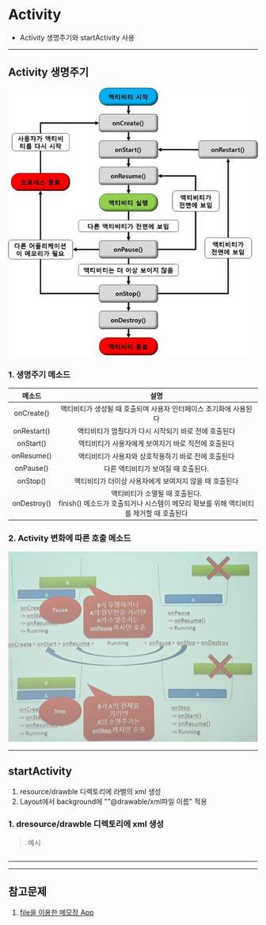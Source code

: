 # Activity
- Activity 생명주기와 startActivity 사용

---

##  Activity 생명주기

![](https://github.com/Lee-KyungSeok/Study/blob/master/Android/Contents/Activity/picture/lifecycle.jpg)

### 1. 생명주기 메소드

  메소드 | 설명
  :----: | :----:
  onCreate() | 액티비티가 생성될 때 호출되며 사용자 인터페이스 초기화에 사용된다
  onRestart() | 액티비티가 멈췄다가 다시 시작되기 바로 전에 호출된다
  onStart() | 액티비티가 사용자에게 보여지기 바로 직전에 호출된다
  onResume() | 액티비티가 사용자와 상호작용하기 바로 전에 호출된다
  onPause() | 다른 액티비티가 보여질 때 호출된다.
  onStop() | 액티비티가 더이상 사용자에게 보여지지 않을 때 호출된다
  onDestroy() | 액티비티가 소멸될 때 호출된다.<br> finish() 메소드가 호출되거나 시스템이 메모리 확보를 위해 액티비티를 제거할 때 호출된다

### 2. Activity 변화에 따른 호출 메소드

![](https://github.com/Lee-KyungSeok/Study/blob/master/Android/Contents/Activity/picture/lifecycle2.jpg)

---

##  startActivity
1. resource/drawble 디렉토리에 <shape> 라벨의 xml 생성
2. Layout에서 background에 ""@drawable/xml파일 이름" 적용

### 1. __dresource/drawble 디렉토리에 xml 생성__
> 예시

```java

```

---


---
## 참고문제
1. [file을 이용한 메모장 App](https://github.com/Lee-KyungSeok/Study/tree/master/Android/Example/AndroidMemoFile)
